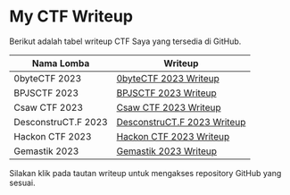 
# My CTF Writeup

Berikut adalah tabel writeup CTF Saya yang tersedia di GitHub.

| Nama Lomba | Writeup |
|------------|---------|
| 0byteCTF 2023 | [0byteCTF 2023 Writeup](https://github.com/devit7/CTF-Writeup-Mpiie/tree/main/0bytectf2023) |
| BPJSCTF 2023 | [BPJSCTF 2023 Writeup](https://github.com/devit7/CTF-Writeup-Mpiie/tree/main/BPJSCTF2023) |
| Csaw CTF 2023 | [Csaw CTF 2023 Writeup](https://github.com/devit7/CTF-Writeup-Mpiie/tree/main/Csaw%20CTF%202023) |
| DesconstruCT.F 2023 | [DesconstruCT.F 2023 Writeup](https://github.com/devit7/CTF-Writeup-Mpiie/tree/main/DesconstruCT.F%202023) |
| Hackon CTF 2023 | [Hackon CTF 2023 Writeup](https://github.com/devit7/CTF-Writeup-Mpiie/tree/main/Hackon%20CTF%202023) |
| Gemastik 2023 | [Gemastik 2023 Writeup](https://github.com/devit7/CTF-Writeup-Mpiie/tree/main/gemastik2023) |

Silakan klik pada tautan writeup untuk mengakses repository GitHub yang sesuai.
